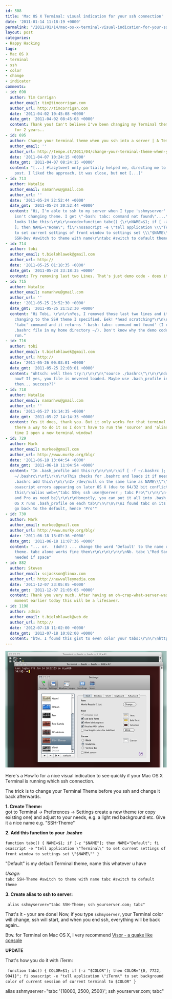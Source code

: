 ```yaml
---
id: 508
title: 'Mac OS X Terminal: visual indication for your ssh connection'
date: '2011-01-14 11:18:19 +0000'
permalink: "/2011/01/14/mac-os-x-terminal-visual-indication-for-your-ssh-connection/"
layout: post
categories:
- Happy Hacking
tags:
- Mac OS X
- terminal
- ssh
- color
- change
- indicator
comments:
- id: 690
  author: Tim Corrigan
  author_email: tim@timcorrigan.com
  author_url: http://timcorrigan.com
  date: '2011-04-02 10:45:08 +0000'
  date_gmt: '2011-04-02 08:45:08 +0000'
  content: Thank you! Can't believe I've been changing my Terminal theme manually
    for 2 years..
- id: 695
  author: Change your terminal theme when you ssh into a server | A Tempest of Thoughts
  author_email: ''
  author_url: http://tempe.st/2011/04/change-your-terminal-theme-when-you-ssh-into-a-server/
  date: '2011-04-07 10:24:15 +0000'
  date_gmt: '2011-04-07 08:24:15 +0000'
  content: "[...] #lazytweet only partially helped me, directing me to this useful
    post. I liked the approach, it was close, but not [...]"
- id: 713
  author: Natalie
  author_email: namanhvu@gmail.com
  author_url: ''
  date: '2011-05-24 22:52:44 +0000'
  date_gmt: '2011-05-24 20:52:44 +0000'
  content: "Hi, I'm able to ssh to my server when I type 'sshmyserver' but the terminal
    isn't changing theme. I get \"-bash: tabc: command not found\"....\r\n\r\nMy .bashrc
    looks like this:\r\n\r\n<code>function tabc() {\r\nNAME=$1; if [ -z \"$NAME\"
    ]; then NAME=\"Home\"; fi\r\nosascript -e \"tell application \\\"Terminal\\\"
    to set current settings of front window to settings set \\\"$NAME\\\"\"\r\n}\r\ntabc
    SSH-Dev #switch to theme with name\r\ntabc #switch to default theme\r\n</code>"
- id: 714
  author: tobi
  author_email: t.bielohlawek@gmail.com
  author_url: http://
  date: '2011-05-25 01:18:35 +0000'
  date_gmt: '2011-05-24 23:18:35 +0000'
  content: Try removing last two Lines. That's just demo code - does it work now??
- id: 715
  author: Natalie
  author_email: namanhvu@gmail.com
  author_url: ''
  date: '2011-05-25 23:52:30 +0000'
  date_gmt: '2011-05-25 21:52:30 +0000'
  content: "Hi Tobi, \r\n\r\nYes, I removed those last two lines and it's still not
    changing to the SSH theme I specified. Eek! *head scratching*\r\n\r\nI ran the
    'tabc' command and it returns '-bash: tabc: command not found' (I created the
    .bashrc file in my home directory ~/). Don't know why the demo code won't even
    run."
- id: 716
  author: tobi
  author_email: t.bielohlawek@gmail.com
  author_url: http://
  date: '2011-05-26 00:03:01 +0000'
  date_gmt: '2011-05-25 22:03:01 +0000'
  content: "uhtsch: well then try:\r\n\r\n\"source ./bashrc\"\r\n\r\ndoes it work
    now? If yes, you file is nevered loaded. Maybe use .bash_profile instead of .bashrc
    then... success??"
- id: 718
  author: Natalie
  author_email: namanhvu@gmail.com
  author_url: ''
  date: '2011-05-27 16:14:35 +0000'
  date_gmt: '2011-05-27 14:14:35 +0000'
  content: Yes it does, thank you. But it only works for that terminal session, is
    there a way to do it so I don't have to run the 'source' and 'alias' command each
    time I open a new terminal window?
- id: 729
  author: Mark
  author_email: murkee@gmail.com
  author_url: http://www.murky.org/blg/
  date: '2011-06-18 13:04:54 +0000'
  date_gmt: '2011-06-18 11:04:54 +0000'
  content: "In .bash_profile add this:\r\n\r\n\r\nif [ -f ~/.bashrc ]; then\r\n   source
    ~/.bashrc\r\nfi\r\n\r\nThis checks for .bashrc and loads it if needed\r\n\r\n\r\n\r\nIn
    .bashrc add this\r\n\r\n2> /dev/null on the same line as NAME\\\"\" - this stops
    osascript errors appearing on later OS X (due to 64/32 bit conflict)\r\n\r\nAdd
    this\r\nalias web=\"tabc SSH; ssh user@server ; tabc Pro\"\r\n\r\n(Change SSH
    and Pro as need be)\r\n\r\nHonestly, you can put it all into .bash_profile, as
    OS X runs .bash_profile on each tab\r\n\r\n\r\nI found tabc on its own did not
    go back to the default, hence 'Pro'"
- id: 730
  author: Mark
  author_email: murkee@gmail.com
  author_url: http://www.murky.org/blg/
  date: '2011-06-18 13:07:36 +0000'
  date_gmt: '2011-06-18 11:07:36 +0000'
  content: "... or.  (doh!) ... change the word 'Default' to the name of the default
    theme. tabc alone works fine then\r\n\r\n\r\n\r\nNb. tabc \"Red Sands\" - quotes
    needed if space"
- id: 882
  author: Steven
  author_email: scjackson@linux.com
  author_url: http://newvalleymedia.com
  date: '2011-12-07 23:05:05 +0000'
  date_gmt: '2011-12-07 21:05:05 +0000'
  content: Thank you very much. After having an oh-crap-what-server-was-that-oh-phew
    moment earlier today this will be a lifesaver.
- id: 1198
  author: admin
  author_email: t.bielohlawek@web.de
  author_url: http://
  date: '2012-07-18 11:02:00 +0000'
  date_gmt: '2012-07-18 10:02:00 +0000'
  content: "btw. I found this gist to even color your tabs:\r\n\r\nhttps://gist.github.com/1140259"
---
```

![](/files/2011/01/Screen-shot-2011-01-14-at-10.14.45.png)

Here's a HowTo for a nice visual indication to see quickly if your Mac OS X Terminal is running which ssh connection.

The trick is to change your Terminal Theme before you ssh and change it back afterwards.

**1. Create Theme:**  
got to Terminal -\> Preferences -\> Settings create a new theme (or copy existing one) and adjust to your needs, e.g. a light red background etc. Give it a nice name e.g. "SSH-Theme"

**2. Add this function to your .bashrc**

`function tabc() {
NAME=$1; if [-z "$NAME"]; then NAME="Default"; fi
osascript -e "tell application \"Terminal\" to set current settings of front window to settings set \"$NAME\""
}`

"Default" is my default Terminal theme, name this whatever u have

_Usage:_  
`tabc SSH-Theme #switch to theme with name
tabc #switch to default theme`

**3. Create alias to ssh to server:**

` alias sshmyserver="tabc SSH-Theme; ssh yourserver.com; tabc"`

That's it - your are done! Now, if you type `sshmyserver`, your Terminal color will change, ssh will start, and when you end ssh, everything will be back again..

Btw. for Terminal on Mac OS X, I very recommend [Visor - a quake like console](/2009/08/14/quake-like-terminal-on-mac-os-x-visor-plugin/)

**UPDATE**

That's how you do it with iTerm:

`
function tabc() {
  COLOR=$1; if [-z "$COLOR"]; then COLOR="{0, 7722, 9941}"; fi
  osascript -e "tell application \"iTerm\" to set background color of current session of current terminal to $COLOR"
}`

alias sshmyserver="tabc '{18000, 2500, 2500}'; ssh yourserver.com; tabc"
